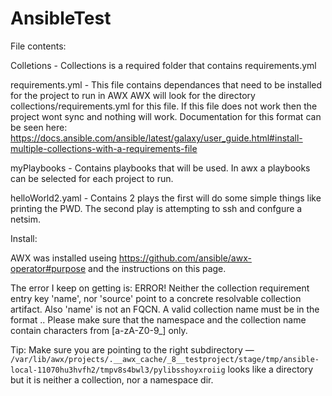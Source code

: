 # AnsibleTest

File contents:

Colletions - Collections is a required folder that contains requirements.yml

requirements.yml - This file contains dependances that need to be installed for the project to run in AWX
AWX will look for the directory collections/requirements.yml for this file. If this file does not work then
the project wont sync and nothing will work. Documentation for this format can be seen here: 
https://docs.ansible.com/ansible/latest/galaxy/user_guide.html#install-multiple-collections-with-a-requirements-file



myPlaybooks - Contains playbooks that will be used. In awx a playbooks can be selected for each project to run.

helloWorld2.yaml - Contains 2 plays the first will do some simple things like printing the PWD. The second play 
is attempting to ssh and confgure a netsim.



Install:

AWX was installed useing https://github.com/ansible/awx-operator#purpose and the instructions on this page. 



The error I keep on getting is:
ERROR! Neither the collection requirement entry key 'name', nor 'source' point to a concrete resolvable collection 
artifact. Also 'name' is not an FQCN. A valid collection name must be in the format <namespace>.<collection>. Please 
make sure that the namespace and the collection name  contain characters from [a-zA-Z0-9_] only.

Tip: Make sure you are pointing to the right subdirectory — `/var/lib/awx/projects/.__awx_cache/_8__testproject/stage/tmp/ansible-local-11070hu3hvfh2/tmpv8s4bwl3/pylibsshoyxroiig`
looks like a directory but it is neither a collection, nor a namespace dir.
